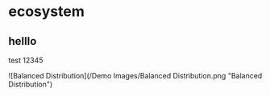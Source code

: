 # ecosystem
## helllo
test 12345

![Balanced Distribution](/Demo Images/Balanced Distribution.png "Balanced Distribution")
